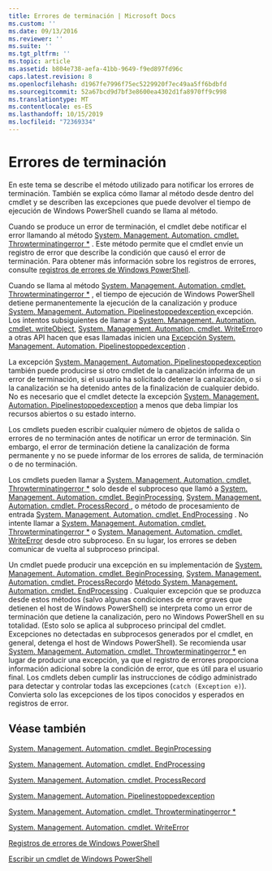 ```yaml
---
title: Errores de terminación | Microsoft Docs
ms.custom: ''
ms.date: 09/13/2016
ms.reviewer: ''
ms.suite: ''
ms.tgt_pltfrm: ''
ms.topic: article
ms.assetid: b804e738-aefa-41bb-9649-f9ed897fd96c
caps.latest.revision: 8
ms.openlocfilehash: d1967fe7996f75ec5229920f7ec49aa5ff6bdbfd
ms.sourcegitcommit: 52a67bcd9d7bf3e8600ea4302d1fa8970ff9c998
ms.translationtype: MT
ms.contentlocale: es-ES
ms.lasthandoff: 10/15/2019
ms.locfileid: "72369334"
---
```

# <a name="terminating-errors"></a>Errores de terminación

En este tema se describe el método utilizado para notificar los errores de terminación. También se explica cómo llamar al método desde dentro del cmdlet y se describen las excepciones que puede devolver el tiempo de ejecución de Windows PowerShell cuando se llama al método.

Cuando se produce un error de terminación, el cmdlet debe notificar el error llamando al método [System. Management. Automation. cmdlet. Throwterminatingerror *](/dotnet/api/System.Management.Automation.Cmdlet.ThrowTerminatingError) . Este método permite que el cmdlet envíe un registro de error que describe la condición que causó el error de terminación. Para obtener más información sobre los registros de errores, consulte [registros de errores de Windows PowerShell](./windows-powershell-error-records.md).

Cuando se llama al método [System. Management. Automation. cmdlet. Throwterminatingerror *](/dotnet/api/System.Management.Automation.Cmdlet.ThrowTerminatingError) , el tiempo de ejecución de Windows PowerShell detiene permanentemente la ejecución de la canalización y produce [System. Management. Automation. Pipelinestoppedexception ](/dotnet/api/System.Management.Automation.PipelineStoppedException)excepción. Los intentos subsiguientes de llamar a [System. Management. Automation. cmdlet. writeObject](/dotnet/api/System.Management.Automation.Cmdlet.WriteObject), [System. Management. Automation. cmdlet. WriteError](/dotnet/api/System.Management.Automation.Cmdlet.WriteError)o a otras API hacen que esas llamadas inicien una [ Excepción System. Management. Automation. Pipelinestoppedexception](/dotnet/api/System.Management.Automation.PipelineStoppedException) .

La excepción [System. Management. Automation. Pipelinestoppedexception](/dotnet/api/System.Management.Automation.PipelineStoppedException) también puede producirse si otro cmdlet de la canalización informa de un error de terminación, si el usuario ha solicitado detener la canalización, o si la canalización se ha detenido antes de la finalización de cualquier debido. No es necesario que el cmdlet detecte la excepción [System. Management. Automation. Pipelinestoppedexception](/dotnet/api/System.Management.Automation.PipelineStoppedException) a menos que deba limpiar los recursos abiertos o su estado interno.

Los cmdlets pueden escribir cualquier número de objetos de salida o errores de no terminación antes de notificar un error de terminación. Sin embargo, el error de terminación detiene la canalización de forma permanente y no se puede informar de los errores de salida, de terminación o de no terminación.

Los cmdlets pueden llamar a [System. Management. Automation. cmdlet. Throwterminatingerror *](/dotnet/api/System.Management.Automation.Cmdlet.ThrowTerminatingError) solo desde el subproceso que llamó a [System. Management. Automation. cmdlet. BeginProcessing](/dotnet/api/System.Management.Automation.Cmdlet.BeginProcessing), [System. Management. Automation. cmdlet. ProcessRecord ](/dotnet/api/System.Management.Automation.Cmdlet.ProcessRecord), o método de procesamiento de entrada [System. Management. Automation. cmdlet. EndProcessing](/dotnet/api/System.Management.Automation.Cmdlet.EndProcessing) . No intente llamar a [System. Management. Automation. cmdlet. Throwterminatingerror *](/dotnet/api/System.Management.Automation.Cmdlet.ThrowTerminatingError) o [System. Management. Automation. cmdlet. WriteError](/dotnet/api/System.Management.Automation.Cmdlet.WriteError) desde otro subproceso. En su lugar, los errores se deben comunicar de vuelta al subproceso principal.

Un cmdlet puede producir una excepción en su implementación de [System. Management. Automation. cmdlet. BeginProcessing](/dotnet/api/System.Management.Automation.Cmdlet.BeginProcessing), [System. Management. Automation. cmdlet. ProcessRecord](/dotnet/api/System.Management.Automation.Cmdlet.ProcessRecord)o [ Método System. Management. Automation. cmdlet. EndProcessing](/dotnet/api/System.Management.Automation.Cmdlet.EndProcessing) . Cualquier excepción que se produzca desde estos métodos (salvo algunas condiciones de error graves que detienen el host de Windows PowerShell) se interpreta como un error de terminación que detiene la canalización, pero no Windows PowerShell en su totalidad. (Esto solo se aplica al subproceso principal del cmdlet. Excepciones no detectadas en subprocesos generados por el cmdlet, en general, detenga el host de Windows PowerShell). Se recomienda usar [System. Management. Automation. cmdlet. Throwterminatingerror *](/dotnet/api/System.Management.Automation.Cmdlet.ThrowTerminatingError) en lugar de producir una excepción, ya que el registro de errores proporciona información adicional sobre la condición de error, que es útil para el usuario final. Los cmdlets deben cumplir las instrucciones de código administrado para detectar y controlar todas las excepciones (`catch (Exception e)`). Convierta solo las excepciones de los tipos conocidos y esperados en registros de error.

## <a name="see-also"></a>Véase también

[System. Management. Automation. cmdlet. BeginProcessing](/dotnet/api/System.Management.Automation.Cmdlet.BeginProcessing)

[System. Management. Automation. cmdlet. EndProcessing](/dotnet/api/System.Management.Automation.Cmdlet.EndProcessing)

[System. Management. Automation. cmdlet. ProcessRecord](/dotnet/api/System.Management.Automation.Cmdlet.ProcessRecord)

[System. Management. Automation. Pipelinestoppedexception](/dotnet/api/System.Management.Automation.PipelineStoppedException)

[System. Management. Automation. cmdlet. Throwterminatingerror *](/dotnet/api/System.Management.Automation.Cmdlet.ThrowTerminatingError)

[System. Management. Automation. cmdlet. WriteError](/dotnet/api/System.Management.Automation.Cmdlet.WriteError)

[Registros de errores de Windows PowerShell](./windows-powershell-error-records.md)

[Escribir un cmdlet de Windows PowerShell](./writing-a-windows-powershell-cmdlet.md)
